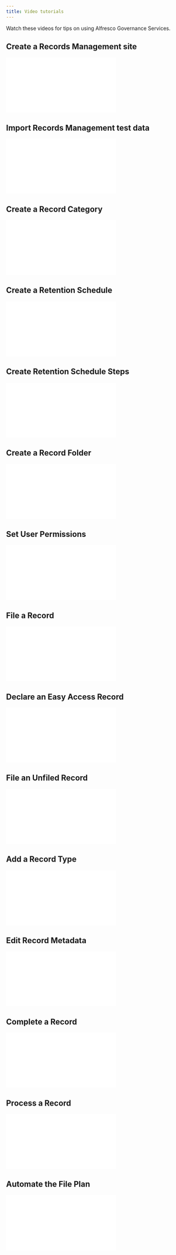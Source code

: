 ```yaml
---
title: Video tutorials
---
```


Watch these videos for tips on using Alfresco Governance Services.

## Create a Records Management site

<iframe allowfullscreen="true" frameborder="0" src="//www.youtube.com/embed/CB3QIwIkpLQ?enablejsapi=1&amp;origin=https%3A%2F%2Fdocs.alfresco.com" data-gtm-yt-inspected-1322523_1185="true" id="220751740"></iframe>

## Import Records Management test data  

<iframe allowfullscreen="true" frameborder="0" src="//www.youtube.com/embed/PkG_aYiI-IQ?enablejsapi=1&amp;origin=https%3A%2F%2Fdocs.alfresco.com" data-gtm-yt-inspected-1322523_1185="true" id="195043488"></iframe>

## Create a Record Category  

<iframe allowfullscreen="true" frameborder="0" src="//www.youtube.com/embed/Q_Ypor_k1oQ?enablejsapi=1&amp;origin=https%3A%2F%2Fdocs.alfresco.com" data-gtm-yt-inspected-1322523_1185="true" id="839997505"></iframe>

## Create a Retention Schedule  

<iframe allowfullscreen="true" frameborder="0" src="//www.youtube.com/embed/ZG5b4kdizSA?enablejsapi=1&amp;origin=https%3A%2F%2Fdocs.alfresco.com" data-gtm-yt-inspected-1322523_1185="true" id="906931616"></iframe>

## Create Retention Schedule Steps  

<iframe allowfullscreen="true" frameborder="0" src="//www.youtube.com/embed/PhFefFDrvFk?enablejsapi=1&amp;origin=https%3A%2F%2Fdocs.alfresco.com" data-gtm-yt-inspected-1322523_1185="true" id="448617031"></iframe>

## Create a Record Folder  

<iframe allowfullscreen="true" frameborder="0" src="//www.youtube.com/embed/7-DIuHbUQ6g?enablejsapi=1&amp;origin=https%3A%2F%2Fdocs.alfresco.com" data-gtm-yt-inspected-1322523_1185="true" id="897042350"></iframe>

## Set User Permissions  

<iframe allowfullscreen="true" frameborder="0" src="//www.youtube.com/embed/jjn1FSqdtl4?enablejsapi=1&amp;origin=https%3A%2F%2Fdocs.alfresco.com" data-gtm-yt-inspected-1322523_1185="true" id="863540703"></iframe>

## File a Record  

<iframe allowfullscreen="true" frameborder="0" src="//www.youtube.com/embed/YfJBxc2lF5o?enablejsapi=1&amp;origin=https%3A%2F%2Fdocs.alfresco.com" data-gtm-yt-inspected-1322523_1185="true" id="780781476"></iframe>

## Declare an Easy Access Record  

<iframe allowfullscreen="true" frameborder="0" src="//www.youtube.com/embed/glGKvfv_zws?enablejsapi=1&amp;origin=https%3A%2F%2Fdocs.alfresco.com" data-gtm-yt-inspected-1322523_1185="true" id="867776303"></iframe>

## File an Unfiled Record  

<iframe allowfullscreen="true" frameborder="0" src="//www.youtube.com/embed/LXexwAlyXjI?enablejsapi=1&amp;origin=https%3A%2F%2Fdocs.alfresco.com" data-gtm-yt-inspected-1322523_1185="true" id="756716994"></iframe>

## Add a Record Type  

<iframe allowfullscreen="true" frameborder="0" src="//www.youtube.com/embed/vJR078QVINM?enablejsapi=1&amp;origin=https%3A%2F%2Fdocs.alfresco.com" data-gtm-yt-inspected-1322523_1185="true" id="756716995"></iframe>

## Edit Record Metadata  

<iframe allowfullscreen="true" frameborder="0" src="//www.youtube.com/embed/9fCoNMeLXCg?enablejsapi=1&amp;origin=https%3A%2F%2Fdocs.alfresco.com" data-gtm-yt-inspected-1322523_1185="true" id="756716996"></iframe>

## Complete a Record  

<iframe allowfullscreen="true" frameborder="0" src="//www.youtube.com/embed/B6MVNxOSllE?enablejsapi=1&amp;origin=https%3A%2F%2Fdocs.alfresco.com" data-gtm-yt-inspected-1322523_1185="true" id="756716997"></iframe>

## Process a Record  

<iframe allowfullscreen="true" frameborder="0" src="//www.youtube.com/embed/UWE8Qmgo8Bo?enablejsapi=1&amp;origin=https%3A%2F%2Fdocs.alfresco.com" data-gtm-yt-inspected-1322523_1185="true" id="756716998"></iframe>

## Automate the File Plan  

<iframe allowfullscreen="true" frameborder="0" src="//www.youtube.com/embed/T7SRZGi2e8A?enablejsapi=1&amp;origin=https%3A%2F%2Fdocs.alfresco.com" data-gtm-yt-inspected-1322523_1185="true" id="756716999"></iframe>